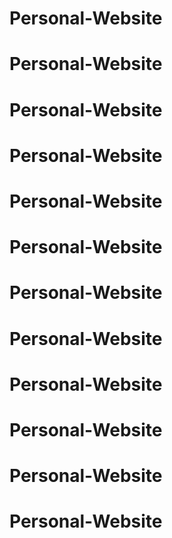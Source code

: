 # Personal-Website
# Personal-Website
# Personal-Website
# Personal-Website
# Personal-Website
# Personal-Website
# Personal-Website
# Personal-Website
# Personal-Website
# Personal-Website
# Personal-Website
# Personal-Website
